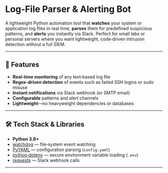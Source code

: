 # Log‑File Parser & Alerting Bot

A lightweight Python automation tool that **watches** your system or application log files in real time, **parses** them for predefined suspicious patterns, and **alerts** you instantly via Slack. Perfect for small labs or personal servers where you want lightweight, code‑driven intrusion detection without a full SIEM.

---

## 🚀 Features

- **Real‑time monitoring** of any text‑based log file  
- **Regex‑driven detection** of events such as failed SSH logins or sudo misuse  
- **Instant notifications** via Slack webhook (or SMTP email)  
- **Configurable** patterns and alert channels  
- **Lightweight**—no heavyweight dependencies or databases  

---

## 🛠️ Tech Stack & Libraries

- **Python 3.8+**  
- [watchdog](https://pypi.org/project/watchdog/) — file‑system event watching  
- [PyYAML](https://pypi.org/project/PyYAML/) — configuration parsing (`config.yaml`)  
- [python‑dotenv](https://pypi.org/project/python-dotenv/) — secure environment variable loading (`.env`)  
- [requests](https://pypi.org/project/requests/) — Slack webhook calls  

---
